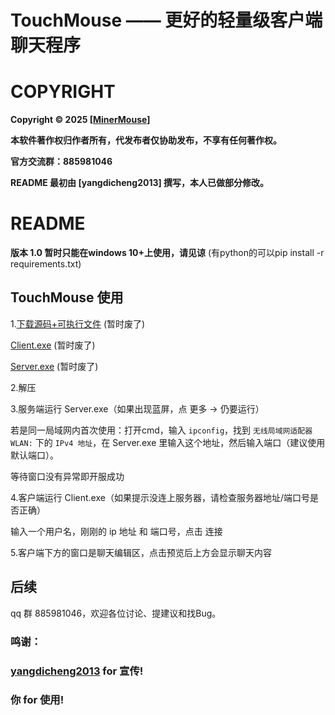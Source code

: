 # TouchMouse —— 更好的轻量级客户端聊天程序

# COPYRIGHT

**Copyright © 2025 [[MinerMouse](https://www.luogu.com.cn/user/1203704)]**

**本软件著作权归作者所有，代发布者仅协助发布，不享有任何著作权。**

**官方交流群：885981046**

**README 最初由 [yangdicheng2013] 撰写，本人已做部分修改。**

# README 
**版本 1.0 暂时只能在windows 10+上使用，请见谅**
(有python的可以pip install -r requirements.txt)

## TouchMouse 使用

1.[下载源码+可执行文件]()   (暂时废了)

[Client.exe]()   (暂时废了)

[Server.exe]()   (暂时废了)

2.解压

3.服务端运行 Server.exe（如果出现蓝屏，点 更多 -> 仍要运行）

若是同一局域网内首次使用：打开cmd，输入 `ipconfig`，找到 `无线局域网适配器 WLAN:` 下的 `IPv4 地址`，在 Server.exe 里输入这个地址，然后输入端口（建议使用默认端口）。

等待窗口没有异常即开服成功

4.客户端运行 Client.exe（如果提示没连上服务器，请检查服务器地址/端口号是否正确）

输入一个用户名，刚刚的 ip 地址 和 端口号，点击 连接

5.客户端下方的窗口是聊天编辑区，点击预览后上方会显示聊天内容

## 后续

qq 群 885981046，欢迎各位讨论、提建议和找Bug。

### 鸣谢：

### [yangdicheng2013](https://www.luogu.com.cn/user/1268479) for 宣传!

### 你 for 使用!
